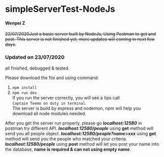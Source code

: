 # simpleServerTest-NodeJs

#### Wenpei Z

~~22/07/2020Just a basic server built by NodeJs, Using Postman to get and post.
This server is not finished yet, more updates will coming in next few days.~~

### Updated on 23/07/2020
  all finished, debugged & tested.

Please download the file and using command:
  1. ```npm install```
  2. ```npm run dev```<br>
If you run the server correctly, you will see a tips call <br>`Captain Teemo on duty in terminal`. <br>
The server is build by express and nodemon, npm will help you download all node modules needed.

After you get the server run properly, please go ***localhost:12580*** in postman try different API.
***localhost:12580/people*** using **get** method will send you all people object.
***localhost:12580/people?name=xxx*** using **get** method will send you the people who matched your criteria.
***localhost:12580/people*** using **post** method will let you post your name into the database, **name is required & can not using empty name**.
